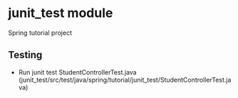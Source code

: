 # junit_test module
Spring tutorial project
## Testing
* Run junit test StudentControllerTest.java (junit_test/src/test/java/spring/tutorial/junit_test/StudentControllerTest.java)
